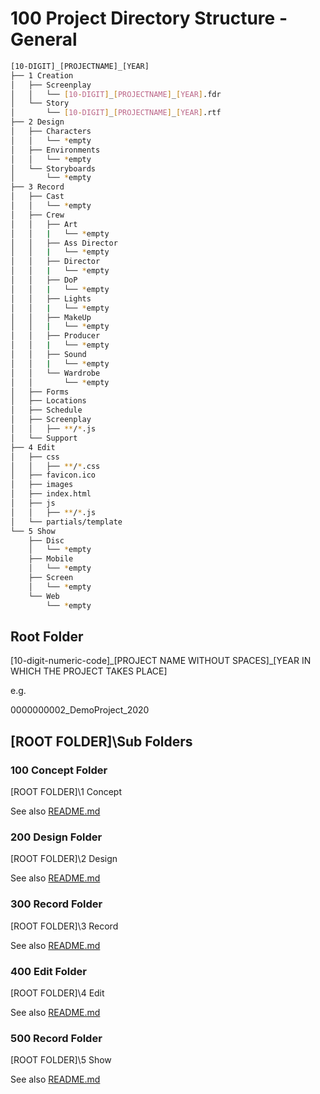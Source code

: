 
# 100 Project Directory Structure - General

```bash
[10-DIGIT]_[PROJECTNAME]_[YEAR]
├── 1 Creation
│   ├── Screenplay
│   │   └── [10-DIGIT]_[PROJECTNAME]_[YEAR].fdr
│   └── Story
│       └── [10-DIGIT]_[PROJECTNAME]_[YEAR].rtf
├── 2 Design
│   ├── Characters
│   │   └── *empty
│   ├── Environments
│   │   └── *empty
│   └── Storyboards
│       └── *empty
├── 3 Record
│   ├── Cast
│   │   └── *empty
│   ├── Crew
│   │   ├── Art
│   │   |   └── *empty
│   │   ├── Ass Director
│   │   |   └── *empty
│   │   ├── Director
│   │   |   └── *empty
│   │   ├── DoP
│   │   |   └── *empty
│   │   ├── Lights
│   │   |   └── *empty
│   │   ├── MakeUp
│   │   |   └── *empty
│   │   ├── Producer
│   │   |   └── *empty
│   │   ├── Sound
│   │   |   └── *empty
│   │   └── Wardrobe
│   │       └── *empty
│   ├── Forms
│   ├── Locations
│   ├── Schedule
│   ├── Screenplay
│   │   ├── **/*.js
│   └── Support
├── 4 Edit
│   ├── css
│   │   ├── **/*.css
│   ├── favicon.ico
│   ├── images
│   ├── index.html
│   ├── js
│   │   ├── **/*.js
│   └── partials/template
└── 5 Show
    ├── Disc
    │   └── *empty
    ├── Mobile
    │   └── *empty
    ├── Screen
    │   └── *empty
    └── Web
        └── *empty
```

## Root Folder

\[10-digit-numeric-code\]\_\[PROJECT NAME WITHOUT SPACES\]\_\[YEAR IN WHICH THE PROJECT TAKES PLACE\]

e.g.

0000000002_DemoProject_2020

## \[ROOT FOLDER\]\Sub Folders

### 100 Concept Folder

\[ROOT FOLDER\]\1 Concept

See also [README.md](./100/README.md)

### 200 Design Folder

\[ROOT FOLDER\]\2 Design

See also [README.md](./200/README.md)

### 300 Record Folder

\[ROOT FOLDER\]\3 Record

See also [README.md](./300/README.md)

### 400 Edit Folder

\[ROOT FOLDER\]\4 Edit

See also [README.md](./400/README.md)

### 500 Record Folder

\[ROOT FOLDER\]\5 Show

See also [README.md](./500/README.md)
